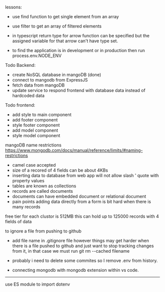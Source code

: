lessons:
- use find function to get single element from an array
- use filter to get an array of filtered elements

- in typescript return type for arrow function can be specified but the assigned variable for that arrow can't have type set.

- to find the application is in development or in production then run process.env.NODE_ENV

Todo Backend:
- create NoSQL database in mangoDB (done)
- connect to mangodb from ExpressJS
- fetch data from mangoDB
- update service to respond frontend with database data instead of hardcoded data

Todo frontend:
- add style to main component
- add footer component
- style footer component
- add model component
- style model component



mangoDB name restrictions
https://www.mongodb.com/docs/manual/reference/limits/#naming-restrictions
- camel case accepted
- size of a recored of 4 fields can be about 4KBs
- inserting data to database from web app will not allow slash \' quote with property values
- tables are known as collections
- records are called documents
- documents can have embedded document or relational document
- pain points
  adding data directly from a form is bit hard when there is many records

free tier for each clustor is 512MB 
this can hold up to 125000 records with 4 fields of data


to ignore a file from pushing to github
- add file name in .gitignore file
however things may get harder when there is a file pushed to github 
and just want to stop tracking changes from it, in that case we must run 
git rm --cached filename

- probably i need to delete some commites so I remove .env from history.
- connecting mongodb with mongodb extension within vs code.

-----
use ES module to import dotenv



